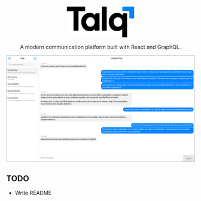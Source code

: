<p align="center"><img width="180" src=".github/talq-icon.svg"></h2>
<p align="center">A modern communication platform built with React and GraphQL.</p>

![talq screenshot](.github/screenshot.png)

## TODO

- Write README
